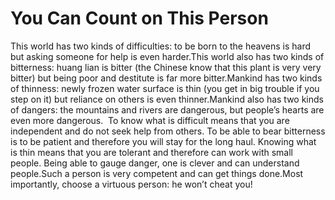 # You Can Count on This Person

This world has two kinds of difficulties: to be born to the heavens is hard but asking someone for help is even harder.This world also has two kinds of bitterness: huang lian is bitter (the Chinese know that this plant is very very bitter) but being poor and destitute is far more bitter.Mankind has two kinds of thinness: newly frozen water surface is thin (you get in big trouble if you step on it) but reliance on others is even thinner.​Mankind also has two kinds of dangers: the mountains and rivers are dangerous, but people’s hearts are even more dangerous.       To know what is difficult means that you are independent and do not seek help from others. To be able to bear bitterness is to be patient and therefore you will stay for the long haul. Knowing what is thin means that you are tolerant and therefore can work with small people. Being able to gauge danger, one is clever and can understand people.Such a person is very competent and can get things done.​Most importantly, choose a virtuous person: he won’t cheat you!